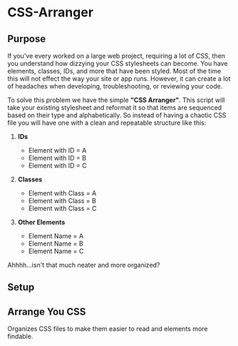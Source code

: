 # CSS-Arranger

## Purpose

If you've every worked on a large web project, requiring a lot of CSS, then you understand how dizzying your CSS stylesheets can become. You have elements, classes, IDs, and more that have been styled. Most of the time this will not effect the way your site or app runs. However, it can create a lot of headaches when developing, troubleshooting, or reviewing your code.

To solve this problem we have the simple __"CSS Arranger"__. This script will take your existing stylesheet and reformat it so that items are sequenced based on their type and alphabetically. So instead of having a chaotic CSS file you will have one with a clean and repeatable structure like this:

1. __IDs__

    * Element with ID = A
    * Element with ID = B
    * Element with ID = C
    
2. __Classes__

    * Element with Class = A
    * Element with Class = B
    * Element with Class = C

3. __Other Elements__

    * Element Name = A
    * Element Name = B
    * Element Name = C

Ahhhh...isn't that much neater and more organized?

## Setup

## Arrange You CSS
Organizes CSS files to make them easier to read and elements more findable.

